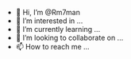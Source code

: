 - 👋 Hi, I’m @Rm7man
- 👀 I’m interested in ...
- 🌱 I’m currently learning ...
- 💞️ I’m looking to collaborate on ...
- 📫 How to reach me ...

<!---
Rm7man/Rm7man is a ✨ special ✨ repository because its `README.md` (this file) appears on your GitHub profile.
You can click the Preview link to take a look at your changes.
--->
